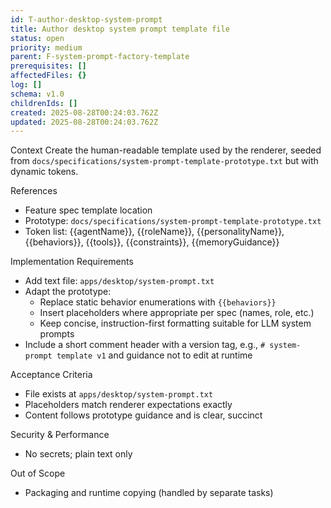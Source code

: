 ```yaml
---
id: T-author-desktop-system-prompt
title: Author desktop system prompt template file
status: open
priority: medium
parent: F-system-prompt-factory-template
prerequisites: []
affectedFiles: {}
log: []
schema: v1.0
childrenIds: []
created: 2025-08-28T00:24:03.762Z
updated: 2025-08-28T00:24:03.762Z
---
```


Context
Create the human-readable template used by the renderer, seeded from `docs/specifications/system-prompt-template-prototype.txt` but with dynamic tokens.

References

- Feature spec template location
- Prototype: `docs/specifications/system-prompt-template-prototype.txt`
- Token list: {{agentName}}, {{roleName}}, {{personalityName}}, {{behaviors}}, {{tools}}, {{constraints}}, {{memoryGuidance}}

Implementation Requirements

- Add text file: `apps/desktop/system-prompt.txt`
- Adapt the prototype:
  - Replace static behavior enumerations with `{{behaviors}}`
  - Insert placeholders where appropriate per spec (names, role, etc.)
  - Keep concise, instruction-first formatting suitable for LLM system prompts
- Include a short comment header with a version tag, e.g., `# system-prompt template v1` and guidance not to edit at runtime

Acceptance Criteria

- File exists at `apps/desktop/system-prompt.txt`
- Placeholders match renderer expectations exactly
- Content follows prototype guidance and is clear, succinct

Security & Performance

- No secrets; plain text only

Out of Scope

- Packaging and runtime copying (handled by separate tasks)
